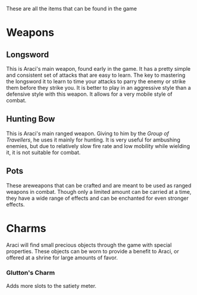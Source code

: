 These are all the items that can be found in the game

# Weapons
## Longsword
This is Araci's main weapon, found early in the game. It has a pretty simple and consistent set of attacks that are easy to learn. The key to mastering the longsword it to learn to time your attacks to parry the enemy or strike them before they strike you. It is better to play in an aggressive style than a defensive style with this weapon. It allows for a very mobile style of combat. 

## Hunting Bow
This is Araci's main ranged weapon. Giving to him by the *Group of Travellers*, he uses it mainly for hunting. It is very useful for ambushing enemies, but due to relatively slow fire rate and low mobility while wielding it, it is not suitable for combat. 

## Pots
These areweapons that can be crafted and are meant to be used as ranged weapons in combat. Though only a limited amount can be carried at a time, they have a wide range of effects and can be enchanted for even stronger effects.

# Charms
Araci will find small precious objects through the game with special properties. These objects can be worn to provide a benefit to Araci, or offered at a shrine for large amounts of favor.

### Glutton's Charm
Adds more slots to the satiety meter.

